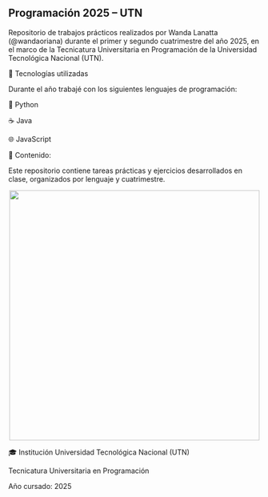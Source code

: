 ## Programación 2025 – UTN

Repositorio de trabajos prácticos realizados por Wanda Lanatta (@wandaoriana) durante el primer y segundo cuatrimestre del año 2025, en el marco de la Tecnicatura Universitaria en Programación de la Universidad Tecnológica Nacional (UTN).

🧠 Tecnologías utilizadas

Durante el año trabajé con los siguientes lenguajes de programación:

🐍 Python

☕ Java

🌐 JavaScript

📂 Contenido:

Este repositorio contiene tareas prácticas y ejercicios desarrollados en clase, organizados por lenguaje y cuatrimestre. 
 
<p align="center">
  <img src="https://github.com/user-attachments/assets/2a8a649e-7346-49c0-b835-c4d0901eccd9" width="500px" />
</p>

🎓 Institución
Universidad Tecnológica Nacional (UTN)

Tecnicatura Universitaria en Programación

Año cursado: 2025
